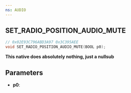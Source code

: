 ```yaml
---
ns: AUDIO
---
```

## SET_​RADIO_​POSITION_​AUDIO_​MUTE

```c
// 0x02E93C796ABD3A97 0x3C395AEE
void SET_​RADIO_​POSITION_​AUDIO_​MUTE(BOOL p0);
```

**This native does absolutely nothing, just a nullsub**

## Parameters
* **p0**: 

